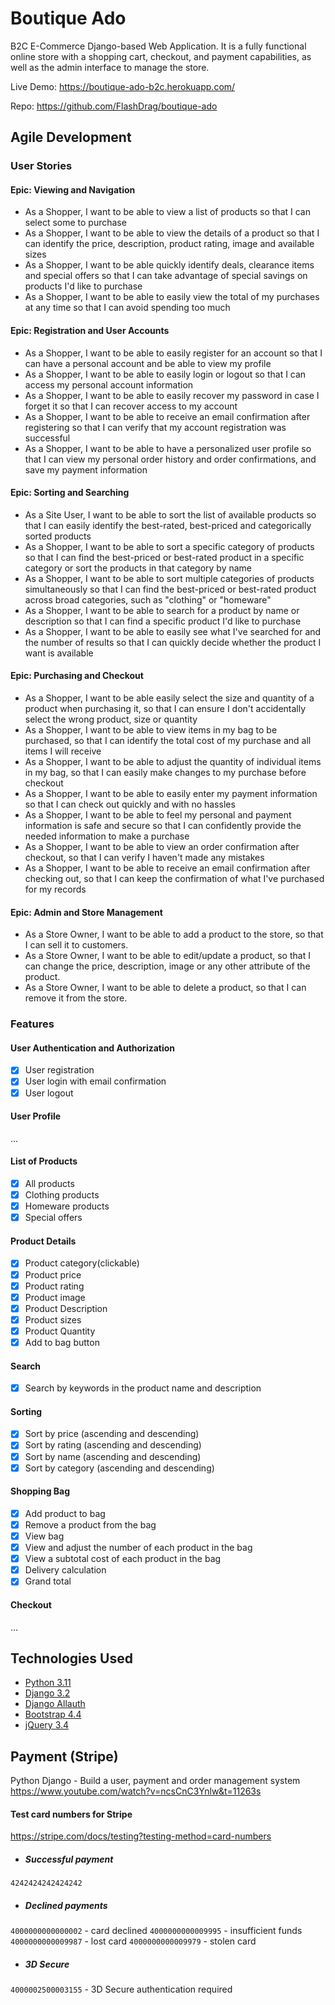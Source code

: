 # Boutique Ado
B2C E-Commerce Django-based Web Application. It is a fully functional online store with a shopping cart, checkout, and payment capabilities, as well as the admin interface to manage the store.

Live Demo: https://boutique-ado-b2c.herokuapp.com/

Repo: https://github.com/FlashDrag/boutique-ado


## Agile Development

### User Stories
#### Epic: Viewing and Navigation
- As a Shopper, I want to be able to view a list of products so that I can select some to purchase
- As a Shopper, I want to be able to view the details of a product so that I can identify the price, description, product rating, image and available sizes
- As a Shopper, I want to be able quickly identify deals, clearance items and special offers so that I can take advantage of special savings on products I'd like to purchase
- As a Shopper, I want to be able to easily view the total of my purchases at any time so that I can avoid spending too much
#### Epic: Registration and User Accounts
- As a Shopper, I want to be able to easily register for an account so that I can have a personal account and be able to view my profile
- As a Shopper, I want to be able to easily login or logout so that I can access my personal account information
- As a Shopper, I want to be able to easily recover my password in case I forget it so that I can recover access to my account
- As a Shopper, I want to be able to receive an email confirmation after registering so that I can verify that my account registration was successful
- As a Shopper, I want to be able to have a personalized user profile so that I can view my personal order history and order confirmations, and save my payment information
#### Epic: Sorting and Searching
- As a Site User, I want to be able to sort the list of available products so that I can easily identify the best-rated, best-priced and categorically sorted products
- As a Shopper, I want to be able to sort a specific category of products so that I can find the best-priced or best-rated product in a specific category or sort the products in that category by name
- As a Shopper, I want to be able to sort multiple categories of products simultaneously so that I can find the best-priced or best-rated product across broad categories, such as "clothing" or "homeware"
- As a Shopper, I want to be able to search for a product by name or description so that I can find a specific product I'd like to purchase
- As a Shopper, I want to be able to easily see what I've searched for and the number of results so that I can quickly decide whether the product I want is available
#### Epic: Purchasing and Checkout
- As a Shopper, I want to be able easily select the size and quantity of a product when purchasing it, so that I can ensure I don't accidentally select the wrong product, size or quantity
- As a Shopper, I want to be able to view items in my bag to be purchased, so that I can identify the total cost of my purchase and all items I will receive
- As a Shopper, I want to be able to adjust the quantity of individual items in my bag, so that I can easily make changes to my purchase before checkout
- As a Shopper, I want to be able to easily enter my payment information so that I can check out quickly and with no hassles
- As a Shopper, I want to be able to feel my personal and payment information is safe and secure so that I can confidently provide the needed information to make a purchase
- As a Shopper, I want to be able to view an order confirmation after checkout, so that I can verify I haven't made any mistakes
- As a Shopper, I want to be able to receive an email confirmation after checking out, so that I can keep the confirmation of what I've purchased for my records
#### Epic: Admin and Store Management
-  As a Store Owner, I want to be able to add a product to the store, so that I can sell it to customers.
-  As a Store Owner, I want to be able to edit/update a product, so that I can change the price, description, image or any other attribute of the product.
-  As a Store Owner, I want to be able to delete a product, so that I can remove it from the store.


### Features
#### User Authentication and Authorization
- [x] User registration
- [x] User login with email confirmation
- [x] User logout

#### User Profile
...

#### List of Products
- [x] All products
- [x] Clothing products
- [x] Homeware products
- [x] Special offers

#### Product Details
- [x] Product category(clickable)
- [x] Product price
- [x] Product rating
- [x] Product image
- [x] Product Description
- [x] Product sizes
- [x] Product Quantity
- [x] Add to bag button

#### Search
- [x] Search by keywords in the product name and description

#### Sorting
- [x] Sort by price (ascending and descending)
- [x] Sort by rating (ascending and descending)
- [x] Sort by name (ascending and descending)
- [x] Sort by category (ascending and descending)

#### Shopping Bag
- [x] Add product to bag
- [x] Remove a product from the bag
- [x] View bag
- [x] View and adjust the number of each product in the bag
- [x] View a subtotal cost of each product in the bag
- [x] Delivery calculation
- [x] Grand total

#### Checkout
...

## Technologies Used
- [Python 3.11](https://www.python.org/)
- [Django 3.2](https://docs.djangoproject.com/en/3.2/)
- [Django Allauth](https://django-allauth.readthedocs.io/en/latest/)
- [Bootstrap 4.4](https://getbootstrap.com/docs/4.4/getting-started/introduction/)
- [jQuery 3.4](https://jquery.com/)

## Payment (Stripe)
Python Django - Build a user, payment and order management system
https://www.youtube.com/watch?v=ncsCnC3Ynlw&t=11263s

#### Test card numbers for Stripe
https://stripe.com/docs/testing?testing-method=card-numbers

- ##### Successful payment
`4242424242424242`

- ##### Declined payments
`4000000000000002` - card declined
`4000000000009995` - insufficient funds
`4000000000009987` - lost card
`4000000000009979` - stolen card

- ##### 3D Secure
`4000002500003155` - 3D Secure authentication required
